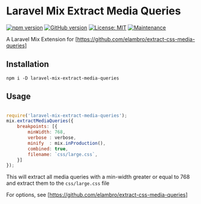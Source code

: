 

# Laravel Mix Extract Media Queries

[![npm version](https://badge.fury.io/js/laravel-mix-extract-media-queries.svg)](https://badge.fury.io/js/laravel-mix-extract-media-queries) [![GitHub version](https://badge.fury.io/gh/elambro%2Flaravel-mix-extract-media-queries.svg)](https://badge.fury.io/gh/elambro%2Flaravel-mix-extract-media-queries) [![License: MIT](https://img.shields.io/badge/License-MIT-yellow.svg)](https://opensource.org/licenses/MIT) [![Maintenance](https://img.shields.io/badge/Maintained%3F-yes-green.svg)](https://github.com/elambro/laravel-mix-extract-media-queries/graphs/commit-activity)



A Laravel Mix Extension for [https://github.com/elambro/extract-css-media-queries]

## Installation

```
npm i -D laravel-mix-extract-media-queries
```

## Usage

```js

require('laravel-mix-extract-media-queries');
mix.extractMediaQueries({
    breakpoints: [{
        minWidth: 768,
        verbose : verbose, 
        minify  : mix.inProduction(),
        combined: true,
        filename: `css/large.css`,
    }]
});

```
This will extract all media queries with a min-width greater or equal to 768 and extract them to the `css/large.css` file

For options, see [https://github.com/elambro/extract-css-media-queries]
